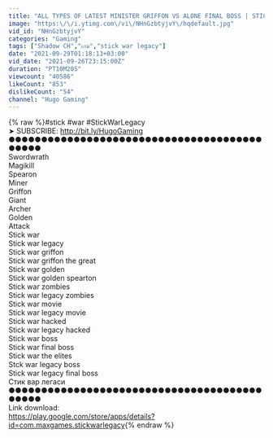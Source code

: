 ```yaml
---
title: "ALL TYPES OF LATEST MINISTER GRIFFON VS ALONE FINAL BOSS | STICK WAR LEGACY HACK"
image: "https:\/\/i.ytimg.com\/vi\/NHnGzbtyjvY\/hqdefault.jpg"
vid_id: "NHnGzbtyjvY"
categories: "Gaming"
tags: ["Shadow CH","เกม","stick war legacy"]
date: "2021-09-29T01:18:13+03:00"
vid_date: "2021-09-26T23:15:00Z"
duration: "PT10M20S"
viewcount: "40586"
likeCount: "853"
dislikeCount: "54"
channel: "Hugo Gaming"
---
```

{% raw %}#stick  #war #StickWarLegacy<br />➤ SUBSCRIBE: <a rel="nofollow" target="blank" href="http://bit.ly/HugoGaming">http://bit.ly/HugoGaming</a><br />●●●●●●●●●●●●●●●●●●●●●●●●●●●●●●●●●●●●●●●●●●●●<br />Swordwrath<br />Magikill<br />Spearon<br />Miner<br />Griffon<br />Giant<br />Archer<br />Golden<br />Attack<br />Stick war<br />Stick war legacy<br />Stick war griffon <br />Stick war griffon the great<br />Stick war golden<br />Stick war golden spearton<br />Stick war zombies<br />Stick war legacy zombies<br />Stick war movie<br />Stick war legacy movie <br />Stick war hacked<br />Stick war legacy hacked<br />Stick war boss<br />Stick war final boss<br />Stick war the elites<br />Stck war legacy boss<br />Stick war legacy final boss<br />Стик вар легаси<br />●●●●●●●●●●●●●●●●●●●●●●●●●●●●●●●●●●●●●●●●●●●●<br />Link download:<br /> <a rel="nofollow" target="blank" href="https://play.google.com/store/apps/details?id=com.maxgames.stickwarlegacy">https://play.google.com/store/apps/details?id=com.maxgames.stickwarlegacy</a>{% endraw %}
